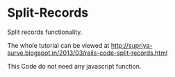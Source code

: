 Split-Records
=============
Split records functionality.

The whole tutorial can be viewed at http://supriya-surve.blogspot.in/2013/03/rails-code-split-records.html

This Code do not need any javascript function.
  